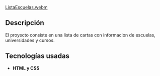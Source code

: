 [ListaEscuelas.webm](https://github.com/user-attachments/assets/bf974ffa-a678-4033-995a-b31d5d6660b1)
## Descripción
El proyecto consiste en una lista de cartas con informacion de escuelas, universidades y cursos.
## Tecnologías usadas
- **HTML y CSS**
  
